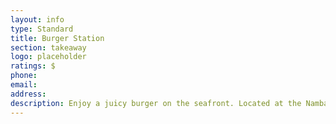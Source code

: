 ```yaml
---
layout: info
type: Standard
title: Burger Station
section: takeaway
logo: placeholder
ratings: $
phone:
email:
address:
description: Enjoy a juicy burger on the seafront. Located at the Nambawan seafront building. Open Mon-Sat.
---
```

